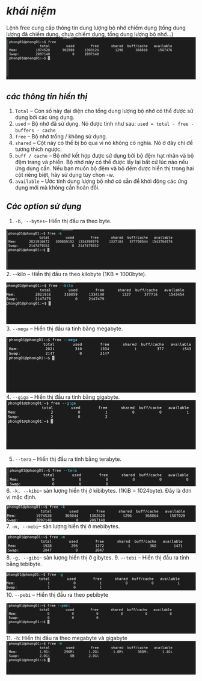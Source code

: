 # ***khái niệm***
Lệnh free cung cấp thông tin  dung lượng bộ nhớ chiếm dụng (tổng dung lượng đã chiếm dụng, chưa chiếm dụng, tổng dung lượng bộ nhớ...)
![ima](../IMG/16.png)

## ***các thông tin hiển thị***
1. `Total` – Con số này đại diện cho tổng dung lượng bộ nhớ có thể được sử dụng bởi các ứng dụng.
2. `used` – Bộ nhớ đã sử dụng. Nó được tính như sau: `used = total - free - buffers - cache`
3. `free` – Bộ nhớ trống / không sử dụng.
4. `shared` – Cột này có thể bị bỏ qua vì nó không có nghĩa. Nó ở đây chỉ để tương thích ngược.
5. `buff / cache` – Bộ nhớ kết hợp được sử dụng bởi bộ đệm hạt nhân và bộ đệm trang và phiến. Bộ nhớ này có thể được lấy lại bất cứ lúc nào nếu ứng dụng cần. Nếu bạn muốn bộ đệm và bộ đệm được hiển thị trong hai cột riêng biệt, hãy sử dụng tùy chọn -w.
6. `available` – Ước tính dung lượng bộ nhớ có sẵn để khởi động các ứng dụng mới mà không cần hoán đổi.

## ***Các option sử dụng***
1. `-b, --bytes`– Hiển thị đầu ra theo byte.

![ima](../IMG/17.png)
2. --kilo – Hiển thị đầu ra theo kilobyte (1KB = 1000byte).

![ima](../IMG/18.png)
3. `--mega` – Hiển thị đầu ra tính bằng megabyte.

![ima](../IMG/19.png)
4. `--giga` – Hiển thị đầu ra tính bằng gigabyte.
![ima](../IMG/20.png)

5. `--tera` – Hiển thị đầu ra tính bằng terabyte.

![ima](../IMG/21.png)
6. `-k, --kibi`– sản lượng hiển thị ở kibibytes. (1KiB = 1024byte). Đây là đơn vị mặc định.

![ima](../IMG/22.png)
7. `-m, --mebi`– sản lượng hiển thị ở mebibytes.

![ima](../IMG/23.png)
8. `-g, --gibi`– sản lượng hiển thị ở gibytes.
9.  `--tebi` – Hiển thị đầu ra tính bằng tebibyte.

![ima](../IMG/24.png)
10. `--pebi` – Hiển thị đầu ra theo pebibyte

![ima](../IMG/25.png)
11.  `-h`: Hiển thị đầu ra theo megabyte và gigabyte
![ima](../IMG/26.png)


